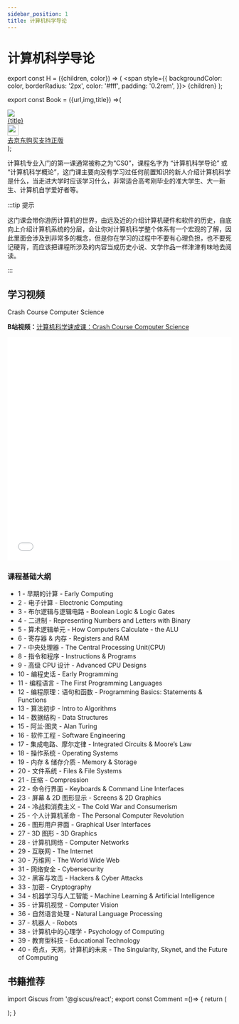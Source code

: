 ```yaml
---
sidebar_position: 1
title: 计算机科学导论
---
```


# 计算机科学导论

export const H = ({children, color}) => (
  <span
    style={{
      backgroundColor: color,
      borderRadius: '2px',
      color: '#fff',
      padding: '0.2rem',
    }}>
    {children}
  </span>
);

export const Book = ({url,img,title}) =>(
<div class="bookitem">
  <a href={url} target="_blank" class="book-content">
    <div class="book-img">
      <img src={img} />
    </div>
    <div class="book-detail">
      <div class="book-title">{title}</div>
      <div class="boook-desc">
        <img width="25" height="25" src="https://hackweek-1251009918.cos.ap-shanghai.myqcloud.com/hackway/cs/jd.svg" />
        <div class="book-jd">去京东购买支持正版</div>
      </div>
    </div>
  </a>
  </div> 
);


计算机专业入门的第一课通常被称之为“CS0”，课程名字为 <H color="#25c2a0">“计算机科学导论”</H> 或 <H color="#25c2a0">“计算机科学概论”</H>，这门课主要向没有学习过任何前置知识的新人介绍计算机科学是什么，当走进大学时应该学习什么，非常适合高考刚毕业的准大学生、大一新生、计算机自学爱好者等。

:::tip 提示

这门课会带你游历计算机的世界，由远及近的介绍计算机硬件和软件的历史，自底向上介绍计算机系统的分层，会让你对计算机科学整个体系有一个宏观的了解，因此里面会涉及到非常多的概念，但是你在学习的过程中不要有心理负担，也不要死记硬背，而应该把课程所涉及的内容当成历史小说、文学作品一样津津有味地去阅读。

:::


## 学习视频

Crash Course Computer Science

**B站视频：**[计算机科学速成课：Crash Course Computer Science](https://www.bilibili.com/video/BV1EW411u7th)

<iframe src="//player.bilibili.com/player.html?aid=21376839&bvid=BV1EW411u7th&cid=35533224&page=2" scrolling="no" frameborder="no" framespacing="0" allowfullscreen="true"  width="100%" height="500"> </iframe>

### 课程基础大纲

* 1 - 早期的计算 - Early Computing
* 2 - 电子计算 - Electronic Computing
* 3 - 布尔逻辑与逻辑电路 - Boolean Logic & Logic Gates
* 4 - 二进制 - Representing Numbers and Letters with Binary
* 5 - 算术逻辑单元 - How Computers Calculate - the ALU
* 6 - 寄存器 & 内存 - Registers and RAM
* 7 - 中央处理器 - The Central Processing Unit(CPU)
* 8 - 指令和程序 - Instructions & Programs
* 9 - 高级 CPU 设计 - Advanced CPU Designs
* 10 - 编程史话 - Early Programming
* 11 - 编程语言 - The First Programming Languages
* 12 - 编程原理：语句和函数 - Programming Basics: Statements & Functions
* 13 - 算法初步 - Intro to Algorithms
* 14 - 数据结构 - Data Structures
* 15 - 阿兰·图灵 - Alan Turing
* 16 - 软件工程 - Software Engineering
* 17 - 集成电路、摩尔定律 - Integrated Circuits & Moore’s Law
* 18 - 操作系统 - Operating Systems
* 19 - 内存 & 储存介质 - Memory & Storage
* 20 - 文件系统 - Files & File Systems
* 21 - 压缩 - Compression
* 22 - 命令行界面 - Keyboards & Command Line Interfaces
* 23 - 屏幕 & 2D 图形显示 - Screens & 2D Graphics
* 24 - 冷战和消费主义 - The Cold War and Consumerism
* 25 - 个人计算机革命 - The Personal Computer Revolution
* 26 - 图形用户界面 - Graphical User Interfaces
* 27 - 3D 图形 - 3D Graphics
* 28 - 计算机网络 - Computer Networks
* 29 - 互联网 - The Internet
* 30 - 万维网 - The World Wide Web
* 31 - 网络安全 - Cybersecurity
* 32 - 黑客与攻击 - Hackers & Cyber Attacks
* 33 - 加密 - Cryptography
* 34 - 机器学习与人工智能 - Machine Learning & Artificial Intelligence
* 35 - 计算机视觉 - Computer Vision
* 36 - 自然语言处理 - Natural Language Processing
* 37 - 机器人 - Robots
* 38 - 计算机中的心理学 - Psychology of Computing
* 39 - 教育型科技 - Educational Technology
* 40 - 奇点，天网，计算机的未来 - The Singularity, Skynet, and the Future of Computing

## 书籍推荐

<Book img="https://hackweek-1251009918.cos.ap-shanghai.myqcloud.com/hackway/cs/s27331702.jpeg" url="https://item.jd.com/13467838.html" title="编码：隐匿在计算机软硬件背后的语言"></Book>







import Giscus from '@giscus/react';
export const Comment =()=> {
  return (
   <div className="comments-container">
      <Giscus
        src="https://giscus.app/client.js"
        id="comments"
        repo="lidongyx/hackwaydoc"
        repoId="R_kgDOHUMOyA"
        category="Announcements"
        categoryId="DIC_kwDOHUMOyM4CPCtD"
        mapping="title"
        reactionsEnabled="1"
        emitMetadata="0"
        inputPosition="top"
        theme="light"
        lang="zh-CN"
        crossorigin="anonymous"
      />
    </div>
  );
}

<Comment></Comment>



